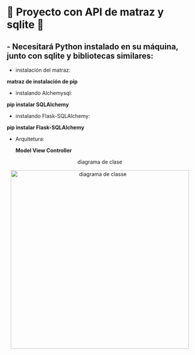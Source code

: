 <h1> 🐍 Proyecto con API de matraz y sqlite 🐍 </h1>

<h2> - Necesitará Python instalado en su máquina, junto con sqlite y bibliotecas similares: </h2>

- instalación del matraz:

<b> matraz de instalación de pip </b>

- instalando Alchemysql:

<b> pip instalar SQLAlchemy  </b>

- instalando Flask-SQLAlchemy:

<b> pip instalar Flask-SQLAlchemy </b>
  
- Arquitetura: 
  
  <b> Model View Controller </b>
  
<center>
  <p> diagrama de clase </p>
<center>
<img width="482" alt="diagrama de classe" src="https://user-images.githubusercontent.com/74261013/236088691-c6550869-6ecf-4d3d-a1b4-963a04b6ae02.png">
